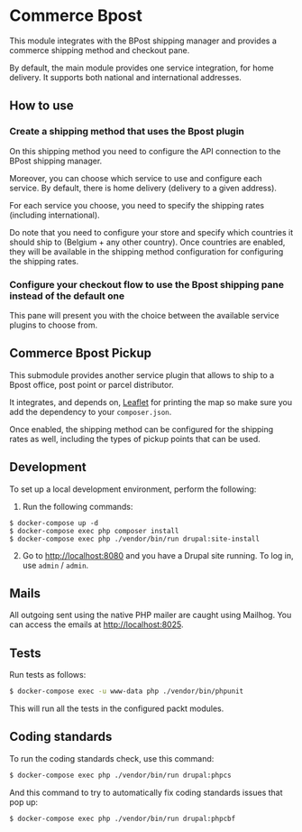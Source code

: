 # Commerce Bpost

This module integrates with the BPost shipping manager and provides a commerce shipping method and checkout pane.

By default, the main module provides one service integration, for home delivery. It supports both national and international addresses.

## How to use

### Create a shipping method that uses the Bpost plugin

On this shipping method you need to configure the API connection to the BPost shipping manager.

Moreover, you can choose which service to use and configure each service. By default, there is home delivery (delivery to a given address).

For each service you choose, you need to specify the shipping rates (including international).


Do note that you need to configure your store and specify which countries it should ship to (Belgium + any other country). Once countries are enabled, they will be available in the shipping method configuration for
configuring the shipping rates.

### Configure your checkout flow to use the Bpost shipping pane instead of the default one

This pane will present you with the choice between the available service plugins to choose from.


## Commerce Bpost Pickup

This submodule provides another service plugin that allows to ship to a Bpost office, post point or parcel distributor.

It integrates, and depends on, [Leaflet](https://www.drupal.org/project/leaflet) for printing the map so make sure you add the dependency to your `composer.json`.

Once enabled, the shipping method can be configured for the shipping rates as well, including the types of pickup points that can be used.


## Development

To set up a local development environment, perform the following:

1. Run the following commands:

```
$ docker-compose up -d
$ docker-compose exec php composer install
$ docker-compose exec php ./vendor/bin/run drupal:site-install
```

2. Go to [http://localhost:8080](http://localhost:8080) and you have a Drupal site running. To log in, use `admin` / `admin`.

## Mails

All outgoing sent using the native PHP mailer are caught using Mailhog. You can access the emails at [http://localhost:8025](http://localhost:8025).

## Tests

Run tests as follows:

```bash
$ docker-compose exec -u www-data php ./vendor/bin/phpunit
```

This will run all the tests in the configured packt modules.

## Coding standards

To run the coding standards check, use this command:

```bash
$ docker-compose exec php ./vendor/bin/run drupal:phpcs
```

And this command to try to automatically fix coding standards issues that pop up:

```bash
$ docker-compose exec php ./vendor/bin/run drupal:phpcbf
```